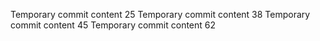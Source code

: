 Temporary commit content 25
Temporary commit content 38
Temporary commit content 45
Temporary commit content 62
